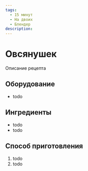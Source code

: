 ```yaml
---
tags:
  - 15 минут
  - На двоих
  - Блендер
description:
---
```

# Овсянушек

Описание рецепта

## Оборудование

- todo

## Ингредиенты

- todo
- todo

## Способ приготовления

1. todo
1. todo